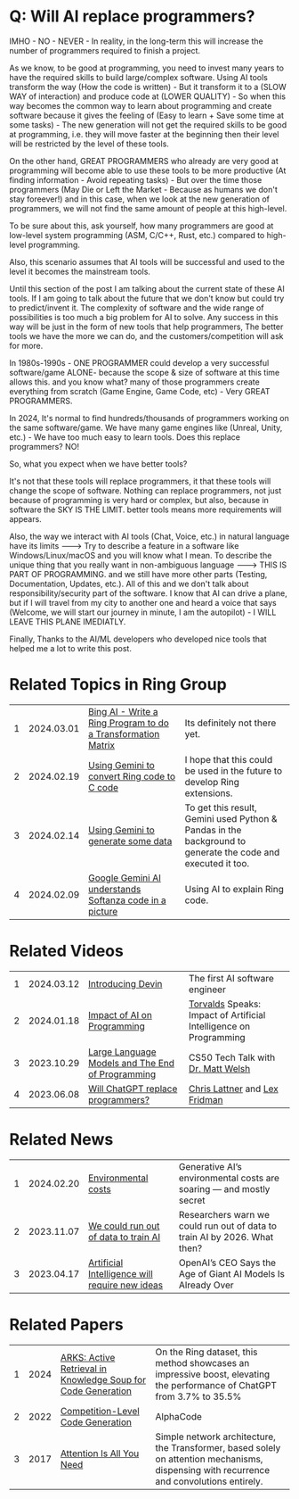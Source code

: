 Q: Will AI replace programmers?
===============================

IMHO - NO - NEVER - In reality, in the long-term this will increase the number of programmers required to finish a project.

As we know, to be good at programming, you need to invest many years to have the required skills to build large/complex software. Using AI tools transform the way (How the code is written) - But it transform it to a (SLOW WAY of interaction) and produce code at (LOWER QUALITY) - So when this way becomes the common way to learn about programming and create software because it gives the feeling of (Easy to learn + Save some time at some tasks) - The new generation will not get the required skills to be good at programming, i.e. they will move faster at the beginning then their level will be restricted by the level of these tools.

On the other hand, GREAT PROGRAMMERS who already are very good at programming will become able to use these tools to be more productive (At finding information - Avoid repeating tasks) - But over the time those programmers (May Die or Left the Market - Because as humans we don't stay foreever!) and in this case, when we look at the new generation of programmers, we will not find the same amount of people at this high-level.

To be sure about this, ask yourself, how many programmers are good at low-level system programming (ASM, C/C++, Rust, etc.) compared to high-level programming. 

Also, this scenario assumes that AI tools will be successful and used to the level it becomes the mainstream tools.

Until this section of the post I am talking about the current state of these AI tools. If I am going to talk about the future that we don't know but could try to predict/invent it. The complexity of software and the wide range of possibilities is too much a big problem for AI to solve. Any success in this way will be just in the form of new tools that help programmers, The better tools we have the more we can do, and the customers/competition will ask for more.

In 1980s-1990s - ONE PROGRAMMER could develop a very successful software/game ALONE- because the scope & size of software at this time allows this. and you know what? many of those programmers create everything from scratch (Game Engine, Game Code, etc) - Very GREAT PROGRAMMERS.

In 2024, It's normal to find hundreds/thousands of programmers working on the same software/game. We have many game engines like (Unreal, Unity, etc.) - We have too much easy to learn tools. Does this replace programmers? NO!

So, what you expect when we have better tools?

It's not that these tools will replace programmers, it that these tools will change the scope of software. Nothing can replace programmers, not just because of programming is very hard or complex, but also, because in software the SKY IS THE LIMIT. better tools means more requirements will appears.

Also, the way we interact with AI tools (Chat, Voice, etc.) in natural language have its limits ---> Try to describe a feature in a software like Windows/Linux/macOS and you will know what I mean. To describe the unique thing that you really want in non-ambiguous language ---> THIS IS PART OF PROGRAMMING. and we still have more other parts (Testing, Documentation, Updates, etc.). All of this and we don't talk about responsibility/security part of the software. I know that AI can drive a plane, but if I will travel from my city to another one and heard a voice that says (Welcome, we will start our journey in minute, I am the autopilot) - I WILL LEAVE THIS PLANE IMEDIATLY.

Finally, Thanks to the AI/ML developers who developed nice tools that helped me a lot to write this post.

Related Topics in Ring Group
============================

<table>
	<tr>
		<td>
			1
		</td>
		<td>
			2024.03.01
		</td>
		<td>
			 <a href="https://groups.google.com/g/ring-lang/c/4pwiHF_Q_pc"> Bing AI - Write a Ring Program to do a Transformation Matrix </a>
		</td>
		<td>
			 Its definitely not there yet.
		</td>
	</tr>
	<tr>
		<td>
			2
		</td>
		<td>
			2024.02.19
		</td>
		<td>
			 <a href="https://groups.google.com/g/ring-lang/c/SwvVrVwdmbQ/m/ac04OMSMAAAJ"> Using Gemini to convert Ring code to C code </a>
		</td>
		<td>
			 I hope that this could be used in the future to develop Ring extensions.
		</td>
	</tr>
	<tr>
		<td>
			3
		</td>
		<td>
			2024.02.14
		</td>
		<td>
			 <a href="https://groups.google.com/g/ring-lang/c/-1CERIbb23I/m/3L7tv3kzAQAJ"> Using Gemini to generate some data </a>
		</td>
		<td>
			 To get this result, Gemini used Python & Pandas in the background to generate the code and executed it too.
		</td>
	</tr>
	<tr>
		<td>
			4
		</td>
		<td>
			2024.02.09
		</td>
		<td>
			 <a href="https://groups.google.com/g/ring-lang/c/_WCLUmnoLls/m/Gou_RFxBAAAJ"> Google Gemini AI understands Softanza code in a picture </a>
		</td>
		<td>
			 Using AI to explain Ring code.
		</td>
	</tr>
</table>


Related Videos
==============

<table>
	<tr>
		<td>
			1
		</td>
		<td>
			2024.03.12
		</td>
		<td>
			 <a href="https://www.youtube.com/watch?v=fjHtjT7GO1c"> Introducing Devin </a>
		</td>
		<td>
			 The first AI software engineer
		</td>
	</tr>
	<tr>
		<td>
			2
		</td>
		<td>
			2024.01.18
		</td>
		<td>
			 <a href="https://www.youtube.com/watch?v=VHHT6W-N0ak"> Impact of AI on Programming </a>
		</td>
		<td>
			 <a href="https://en.wikipedia.org/wiki/Linus_Torvalds">Torvalds</a> Speaks: Impact of Artificial Intelligence on Programming
		</td>
	</tr>
	<tr>
		<td>
			3
		</td>
		<td>
			2023.10.29
		</td>
		<td>
			 <a href="https://www.youtube.com/watch?v=JhCl-GeT4jw"> Large Language Models and The End of Programming </a>
		</td>
		<td>
			  CS50 Tech Talk with <a href="https://en.wikipedia.org/wiki/Matt_Welsh_(computer_scientist)">Dr. Matt Welsh</a>
		</td>
	</tr>
	<tr>
		<td>
			4
		</td>
		<td>
			2023.06.08
		</td>
		<td>
			 <a href="https://www.youtube.com/watch?v=ltQ9pbFukUo"> Will ChatGPT replace programmers? </a>
		</td>
		<td>
			 <a href="https://en.wikipedia.org/wiki/Chris_Lattner">Chris Lattner</a> and <a href="https://en.wikipedia.org/wiki/Lex_Fridman">Lex Fridman</a>
		</td>
	</tr>
</table>


Related News
============

<table>
	<tr>
		<td>
			1
		</td>
		<td>
			2024.02.20
		</td>
		<td>
			 <a href="https://www.nature.com/articles/d41586-024-00478-x"> Environmental costs </a>
		</td>
		<td>
			 Generative AI’s environmental costs are soaring — and mostly secret
		</td>
	</tr>
	<tr>
		<td>
			2
		</td>
		<td>
			2023.11.07
		</td>
		<td>
			 <a href="https://theconversation.com/researchers-warn-we-could-run-out-of-data-to-train-ai-by-2026-what-then-216741"> We could run out of data to train AI </a>
		</td>
		<td>
			 Researchers warn we could run out of data to train AI by 2026. What then?
		</td>
	</tr>
	<tr>
		<td>
			3
		</td>
		<td>
			2023.04.17
		</td>
		<td>
			 <a href="https://www.wired.com/story/openai-ceo-sam-altman-the-age-of-giant-ai-models-is-already-over/"> Artificial Intelligence will require new ideas </a>
		</td>
		<td>
			 OpenAI’s CEO Says the Age of Giant AI Models Is Already Over
		</td>
	</tr>
</table>


Related Papers
==============

<table>
	<tr>
		<td>
			1
		</td>
		<td>
			2024
		</td>
		<td>
			 <a href="https://arxiv.org/pdf/2402.12317.pdf"> ARKS: Active Retrieval in Knowledge Soup for Code Generation </a>
		</td>
		<td>
			On the Ring dataset,
this method showcases an impressive boost, elevating the
performance of ChatGPT from 3.7% to 35.5%
		</td>
	</tr>
	<tr>
		<td>
			2
		</td>
		<td>
			2022
		</td>
		<td>
			 <a href="https://arxiv.org/pdf/2203.07814.pdf"> Competition-Level Code Generation </a>
		</td>
		<td>
			 AlphaCode
		</td>
	</tr>
	<tr>
		<td>
			3
		</td>
		<td>
			2017
		</td>
		<td>
			 <a href="https://proceedings.neurips.cc/paper/2017/file/3f5ee243547dee91fbd053c1c4a845aa-Paper.pdf"> Attention Is All You Need </a>
		</td>
		<td>
			 Simple network architecture, the Transformer,
based solely on attention mechanisms, dispensing with recurrence and convolutions
entirely.
		</td>
	</tr>
</table>

